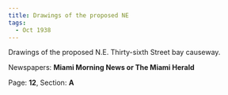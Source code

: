 ```yaml
---  
title: Drawings of the proposed NE  
tags:  
  - Oct 1938  
---  
```

  
Drawings of the proposed N.E. Thirty-sixth Street bay causeway.  
  
Newspapers: **Miami Morning News or The Miami Herald**  
  
Page: **12**, Section: **A** 
